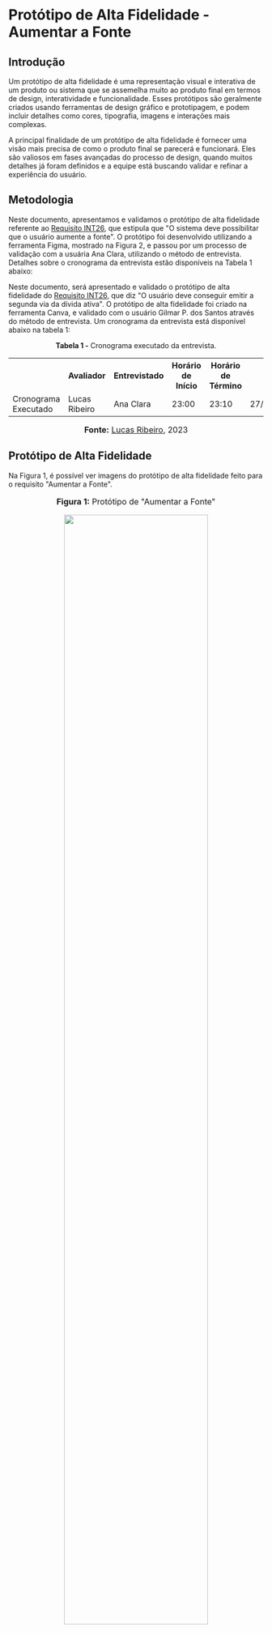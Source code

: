 # Protótipo de Alta Fidelidade - Aumentar a Fonte

## Introdução

Um protótipo de alta fidelidade é uma representação visual e interativa de um produto ou sistema que se assemelha muito ao produto final em termos de design, interatividade e funcionalidade. Esses protótipos são geralmente criados usando ferramentas de design gráfico e prototipagem, e podem incluir detalhes como cores, tipografia, imagens e interações mais complexas.

A principal finalidade de um protótipo de alta fidelidade é fornecer uma visão mais precisa de como o produto final se parecerá e funcionará. Eles são valiosos em fases avançadas do processo de design, quando muitos detalhes já foram definidos e a equipe está buscando validar e refinar a experiência do usuário.

## Metodologia

Neste documento, apresentamos e validamos o protótipo de alta fidelidade referente ao [Requisito INT26](https://requisitos-de-software.github.io/2023.2-Economia-DF/elicitacao/requisitos-elicitados/#tabela-de-requisitos-elicitados), que estipula que "O sistema deve possibilitar que o usuário aumente a fonte". O protótipo foi desenvolvido utilizando a ferramenta Figma, mostrado na Figura 2, e passou por um processo de validação com a usuária Ana Clara, utilizando o método de entrevista. Detalhes sobre o cronograma da entrevista estão disponíveis na Tabela 1 abaixo:

Neste documento, será apresentado e validado o protótipo de alta fidelidade do [Requisito INT26](https://requisitos-de-software.github.io/2023.2-Economia-DF/elicitacao/requisitos-elicitados/#tabela-de-requisitos-elicitados), que diz "O usuário deve conseguir emitir a segunda via da dívida ativa". O protótipo de alta fidelidade foi criado na ferramenta Canva, e validado com o usuário Gilmar P. dos Santos através do método de entrevista. Um cronograma da entrevista está disponível abaixo na tabela 1:

<div align="center">
<p><b>Tabela 1 -</b> Cronograma executado da entrevista.</p>
  
  <table>
  <tr>
    <th></th>
    <th>Avaliador</th>
    <th>Entrevistado</th>
    <th>Horário de Início</th>
    <th>Horário de Término</th>
    <th>Data</th>
    <th>Local</th>
  </tr>
  <tr>
    <td>Cronograma Executado</td>
    <td>Lucas Ribeiro</td>
    <td>Ana Clara</td>
    <td>23:00</td>
    <td>23:10</td>
    <td>27/11/2023</td>
    <td>Presencial</td>
  </tr>
</table>

<font size="3"><p style="text-align: center"><b>Fonte:</b> <a href="https://github.com/lucassouzs">Lucas Ribeiro</a>, 2023</p></font>
</div>

## Protótipo de Alta Fidelidade

Na Figura 1, é possível ver imagens do protótipo de alta fidelidade feito para o requisito "Aumentar a Fonte".

<div align="center">
<font size="3"><p style="text-align: center"><b>Figura 1:</b> Protótipo de "Aumentar a Fonte"</p></font>

<img src="https://github.com/Requisitos-de-Software/2023.2-Economia-DF/blob/main/docs/imagens/prototipo-aumentar-fonte.png" style="width: 75%;">

<font size="3"><p style="text-align: center"><b>Fonte:</b> <a href="https://github.com/lucassouzs">Lucas Ribeiro</a>, 2023</p></font>
</div>

Na Figura 2, apresentamos o protótipo de alta fidelidade diretamente no Figma, onde reflete não apenas funcionalidade, mas também estilo, resultado de iterações com feedbacks, explorando suas características e destacando como melhora a experiência do usuário.

<div align="center">

<font size="3"><b>Figura 2</b>: Figma do Protótipo de Alta Fidelidade</font>

<iframe style="border: 1px solid rgba(0, 0, 0, 0.1);" width="800" height="450" src="https://www.figma.com/embed?embed_host=share&url=https://www.figma.com/file/ASV7tOua8QKw3LwuQp47vQ/Nota?type=design&node-id=0-1&mode=design&t=S6sXwqjDugpGL68x-0" allowfullscreen></iframe>

<font size="3"><b>Fonte:</b> <a href="https://github.com/lucassouzs">Lucas Ribeiro</a>, 2023</p></font>

</div>

## Aspectos Práticos

A avaliação foi conduzida pela integrante do grupo [Lucas Ribeiro](https://github.com/lucassouzs) e contou com a participação da entrevistada, Ana Clara. Não houve outras pessoas envolvidas no processo, e a avaliação foi realizada dentro do orçamento planejado, sem custos adicionais. O equipamento utilizado foi apenas um notebook, mostrando o protótipo de alta fidelidade.

## Aspectos Éticos

Como pode ser visto no Vídeo 1, foram seguidos os príncipios éticos de pesquisas científicas envolvendo pessoas, e o nosso [termo de consentimento livre e esclarecido](https://github.com/Interacao-Humano-Computador/2023.2-NotaLegal/blob/main/docs/design-avaliacao-desenvolvimento/planejamento-avaliacao-storyboard.md#aspectos-%C3%A9ticos-d) foi devidamente lido e aceito pelo participante, para garantir que o participante estivesse completamente informado sobre os procedimentos, objetivos, riscos, benefícios e objetivos da pesquisa antes de concordar em participar. 

## Validação

A validação foi conduzida de maneira presencial, e no Vídeo 1, é possível visualizar todo o processo de validação em detalhes.

<div align="center">

<p style="text-align: center"><a href="" target="blanket"><b>Vídeo 1:</b> Validação do Protótipo "Aumentar a Fonte"</a></p>

<iframe width="560" height="315" src="" title="Aumentar a Fonte" frameborder="0" allow="accelerometer; autoplay; clipboard-write; encrypted-media; gyroscope; picture-in-picture" allowfullscreen></iframe>

<font size="3"><p style="text-align: center"><b>Fonte:</b> <a href="https://github.com/lucassouzs">Lucas Ribeiro</a>, 2023</p></font>
</div>

## Resultados Obtidos

## Histórico de Versões

| Versão | Data       | Descrição            |                       Autor                        |                     Revisor                      |
| :----: | ---------- | -------------------- | :------------------------------------------------: | :----------------------------------------------: |
| `1.0`  | 27/11/2023 |  Criação do documento |  [Lucas Ribeiro](https://github.com/lucassouzs)    |  [Gabriel Zaranza](https://github.com/GZaranza)|
